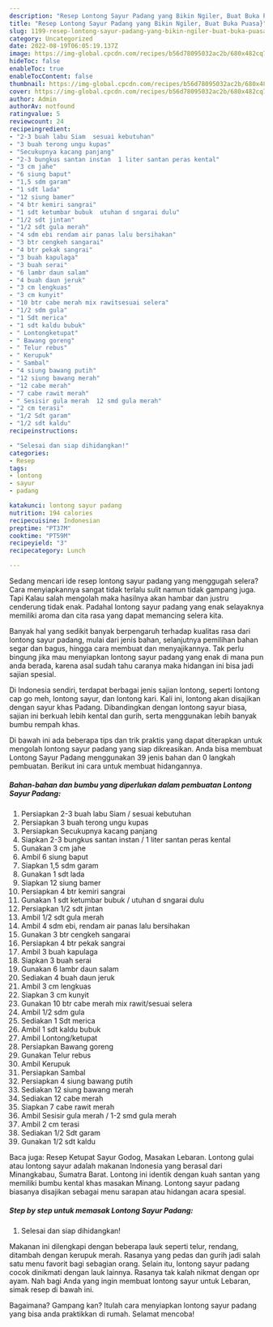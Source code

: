 ```yaml
---
description: "Resep Lontong Sayur Padang yang Bikin Ngiler, Buat Buka Puasa}"
title: "Resep Lontong Sayur Padang yang Bikin Ngiler, Buat Buka Puasa}"
slug: 1199-resep-lontong-sayur-padang-yang-bikin-ngiler-buat-buka-puasa
category: Uncategorized
date: 2022-08-19T06:05:19.137Z
image: https://img-global.cpcdn.com/recipes/b56d78095032ac2b/680x482cq70/lontong-sayur-padang-foto-resep-utama.jpg
hideToc: false
enableToc: true
enableTocContent: false
thumbnail: https://img-global.cpcdn.com/recipes/b56d78095032ac2b/680x482cq70/lontong-sayur-padang-foto-resep-utama.jpg
cover: https://img-global.cpcdn.com/recipes/b56d78095032ac2b/680x482cq70/lontong-sayur-padang-foto-resep-utama.jpg
author: Admin
authorAv: notfound
ratingvalue: 5
reviewcount: 24
recipeingredient:
- "2-3 buah labu Siam  sesuai kebutuhan"
- "3 buah terong ungu kupas"
- "Secukupnya kacang panjang"
- "2-3 bungkus santan instan  1 liter santan peras kental"
- "3 cm jahe"
- "6 siung baput"
- "1,5 sdm garam"
- "1 sdt lada"
- "12 siung bamer"
- "4 btr kemiri sangrai"
- "1 sdt ketumbar bubuk  utuhan d sngarai dulu"
- "1/2 sdt jintan"
- "1/2 sdt gula merah"
- "4 sdm ebi rendam air panas lalu bersihakan"
- "3 btr cengkeh sangarai"
- "4 btr pekak sangrai"
- "3 buah kapulaga"
- "3 buah serai"
- "6 lambr daun salam"
- "4 buah daun jeruk"
- "3 cm lengkuas"
- "3 cm kunyit"
- "10 btr cabe merah mix rawitsesuai selera"
- "1/2 sdm gula"
- "1 Sdt merica"
- "1 sdt kaldu bubuk"
- " Lontongketupat"
- " Bawang goreng"
- " Telur rebus"
- " Kerupuk"
- " Sambal"
- "4 siung bawang putih"
- "12 siung bawang merah"
- "12 cabe merah"
- "7 cabe rawit merah"
- " Sesisir gula merah  12 smd gula merah"
- "2 cm terasi"
- "1/2 Sdt garam"
- "1/2 sdt kaldu"
recipeinstructions:

- "Selesai dan siap dihidangkan!"
categories:
- Resep
tags:
- lontong
- sayur
- padang

katakunci: lontong sayur padang 
nutrition: 194 calories
recipecuisine: Indonesian
preptime: "PT37M"
cooktime: "PT59M"
recipeyield: "3"
recipecategory: Lunch

---
```



Sedang mencari ide resep lontong sayur padang yang menggugah selera? Cara menyiapkannya sangat tidak terlalu sulit namun tidak gampang juga. Tapi Kalau salah mengolah maka hasilnya akan hambar dan justru cenderung tidak enak. Padahal lontong sayur padang yang enak selayaknya memiliki aroma dan cita rasa yang dapat memancing selera kita.


Banyak hal yang sedikit banyak berpengaruh terhadap kualitas rasa dari lontong sayur padang, mulai dari jenis bahan, selanjutnya pemilihan bahan segar dan bagus, hingga cara membuat dan menyajikannya. Tak perlu bingung jika mau menyiapkan lontong sayur padang yang enak di mana pun anda berada, karena asal sudah tahu caranya maka hidangan ini bisa jadi sajian spesial.

Di Indonesia sendiri, terdapat berbagai jenis sajian lontong, seperti lontong cap go meh, lontong sayur, dan lontong kari. Kali ini, lontong akan disajikan dengan sayur khas Padang. Dibandingkan dengan lontong sayur biasa, sajian ini berkuah lebih kental dan gurih, serta menggunakan lebih banyak bumbu rempah khas.


Di bawah ini ada beberapa tips dan trik praktis yang dapat diterapkan untuk mengolah lontong sayur padang yang siap dikreasikan. Anda bisa membuat Lontong Sayur Padang menggunakan 39 jenis bahan dan 0 langkah pembuatan. Berikut ini cara untuk membuat hidangannya.

<!--inarticleads1-->

##### Bahan-bahan dan bumbu yang diperlukan dalam pembuatan Lontong Sayur Padang:

1. Persiapkan 2-3 buah labu Siam / sesuai kebutuhan
1. Persiapkan 3 buah terong ungu kupas
1. Persiapkan Secukupnya kacang panjang
1. Siapkan 2-3 bungkus santan instan / 1 liter santan peras kental
1. Gunakan 3 cm jahe
1. Ambil 6 siung baput
1. Siapkan 1,5 sdm garam
1. Gunakan 1 sdt lada
1. Siapkan 12 siung bamer
1. Persiapkan 4 btr kemiri sangrai
1. Gunakan 1 sdt ketumbar bubuk / utuhan d sngarai dulu
1. Persiapkan 1/2 sdt jintan
1. Ambil 1/2 sdt gula merah
1. Ambil 4 sdm ebi, rendam air panas lalu bersihakan
1. Gunakan 3 btr cengkeh sangarai
1. Persiapkan 4 btr pekak sangrai
1. Ambil 3 buah kapulaga
1. Siapkan 3 buah serai
1. Gunakan 6 lambr daun salam
1. Sediakan 4 buah daun jeruk
1. Ambil 3 cm lengkuas
1. Siapkan 3 cm kunyit
1. Gunakan 10 btr cabe merah mix rawit/sesuai selera
1. Ambil 1/2 sdm gula
1. Sediakan 1 Sdt merica
1. Ambil 1 sdt kaldu bubuk
1. Ambil  Lontong/ketupat
1. Persiapkan  Bawang goreng
1. Gunakan  Telur rebus
1. Ambil  Kerupuk
1. Persiapkan  Sambal
1. Persiapkan 4 siung bawang putih
1. Sediakan 12 siung bawang merah
1. Sediakan 12 cabe merah
1. Siapkan 7 cabe rawit merah
1. Ambil  Sesisir gula merah / 1-2 smd gula merah
1. Ambil 2 cm terasi
1. Sediakan 1/2 Sdt garam
1. Gunakan 1/2 sdt kaldu


Baca juga: Resep Ketupat Sayur Godog, Masakan Lebaran. Lontong gulai atau lontong sayur adalah makanan Indonesia yang berasal dari Minangkabau, Sumatra Barat. Lontong ini identik dengan kuah santan yang memiliki bumbu kental khas masakan Minang. Lontong sayur padang biasanya disajikan sebagai menu sarapan atau hidangan acara spesial. 

<!--inarticleads2-->

##### Step by step untuk memasak Lontong Sayur Padang:


1. Selesai dan siap dihidangkan!

Makanan ini dilengkapi dengan beberapa lauk seperti telur, rendang, ditambah dengan kerupuk merah. Rasanya yang pedas dan gurih jadi salah satu menu favorit bagi sebagian orang. Selain itu, lontong sayur padang cocok dinikmati dengan lauk lainnya. Rasanya tak kalah nikmat dengan opr ayam. Nah bagi Anda yang ingin membuat lontong sayur untuk Lebaran, simak resep di bawah ini. 

Bagaimana? Gampang kan? Itulah cara menyiapkan lontong sayur padang yang bisa anda praktikkan di rumah. Selamat mencoba!
